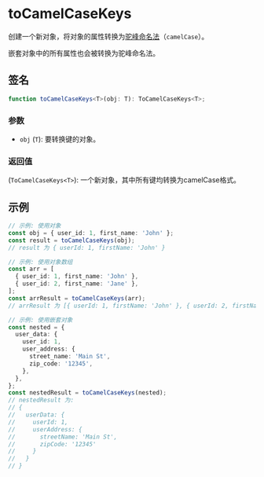 # toCamelCaseKeys

创建一个新对象，将对象的属性转换为[驼峰命名法](../string/camelCase.md)（`camelCase`）。

嵌套对象中的所有属性也会被转换为驼峰命名法。

## 签名

```typescript
function toCamelCaseKeys<T>(obj: T): ToCamelCaseKeys<T>;
```

### 参数

- `obj` (`T`): 要转换键的对象。

### 返回值

(`ToCamelCaseKeys<T>`): 一个新对象，其中所有键均转换为camelCase格式。

## 示例

```typescript
// 示例: 使用对象
const obj = { user_id: 1, first_name: 'John' };
const result = toCamelCaseKeys(obj);
// result 为 { userId: 1, firstName: 'John' }

// 示例: 使用对象数组
const arr = [
  { user_id: 1, first_name: 'John' },
  { user_id: 2, first_name: 'Jane' },
];
const arrResult = toCamelCaseKeys(arr);
// arrResult 为 [{ userId: 1, firstName: 'John' }, { userId: 2, firstName: 'Jane' }]

// 示例: 使用嵌套对象
const nested = {
  user_data: {
    user_id: 1,
    user_address: {
      street_name: 'Main St',
      zip_code: '12345',
    },
  },
};
const nestedResult = toCamelCaseKeys(nested);
// nestedResult 为:
// {
//   userData: {
//     userId: 1,
//     userAddress: {
//       streetName: 'Main St',
//       zipCode: '12345'
//     }
//   }
// }
```
